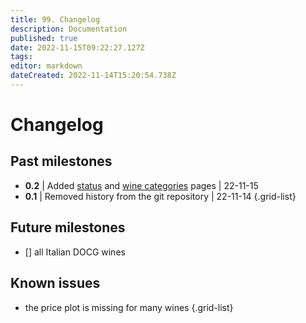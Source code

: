 ```yaml
---
title: 99. Changelog
description: Documentation
published: true
date: 2022-11-15T09:22:27.127Z
tags: 
editor: markdown
dateCreated: 2022-11-14T15:20:54.738Z
---
```


# Changelog

## Past milestones
- **0.2** | Added [status](/Documentation/status.html) and [wine categories](/Documentation/wine-categories.md) pages | 22-11-15
- **0.1** | Removed history from the git repository | 22-11-14
{.grid-list}

## Future milestones
- [] all Italian DOCG wines

## Known issues
- the price plot is missing for many wines
{.grid-list}